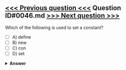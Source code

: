 [<<< Previous question <<<](0045.md)   Question ID#0046.md   [>>> Next question >>>](0047.md)
---

Which of the following is used to set a constant?

- [ ] A) define
- [ ] B) new
- [ ] C) con
- [ ] D) set

<details><summary><b>Answer</b></summary>
<p>
  Answer: <strong>A</strong>
</p>
</details>
